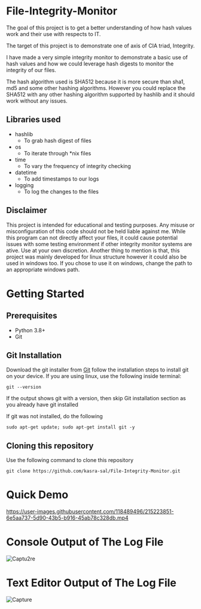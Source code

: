 # File-Integrity-Monitor

The goal of this project is to get a better understanding of how hash values work and their use with respects to IT. 

The target of this project is to demonstrate one of axis of CIA triad, Integrity. 

I have made a very simple integrity monitor to demonstrate a basic use of hash values and how we could leverage hash digests to monitor the integrity of our files.

The hash algorithm used is SHA512 because it is more secure than sha1, md5 and some other hashing algorithms. However you could replace the SHA512 with any other hashing algorithm supported by hashlib and it should work without any issues.

## Libraries used

- hashlib
  - To grab hash digest of files
- os
  - To iterate through *nix files
- time
  - To vary the frequency of integrity checking
- datetime
  - To add timestamps to our logs
- logging 
  - To log the changes to the files


## Disclaimer

This project is intended for educational and testing purposes. Any misuse or misconfiguration of this code should not be held liable against me.
While this program can not directly affect your files, it could cause potential issues with some testing environment if other integrity monitor systems are ative. Use at your own discretion.
Another thing to mention is that, this project was mainly developed for linux structure however it could also be used in windows too. If you chose to use it on windows, change the path to an appropriate windows path.

# Getting Started

## Prerequisites
- Python 3.8+
- Git

## Git Installation
Download the git installer from [Git](https://git-scm.com/downloads) follow the installation steps to install git on your device. If you are using linux, use the following inside terminal:
```
git --version 
```
If the output shows git with a version, then skip Git installation section as you already have git installed

If git was not installed, do the following
```
sudo apt-get update; sudo apt-get install git -y
```
## Cloning this repository
Use the following command to clone this repository
```
git clone https://github.com/kasra-sal/File-Integrity-Monitor.git
```

# Quick Demo

https://user-images.githubusercontent.com/118489496/215223851-6e5aa737-5d90-43b5-b916-45ab78c328db.mp4

# Console Output of The Log File
![Captu2re](https://user-images.githubusercontent.com/118489496/215224004-90c18758-44af-4e77-956e-21e32e7b3e86.PNG)

# Text Editor Output of The Log File
![Capture](https://user-images.githubusercontent.com/118489496/215223998-faeb03c0-53c7-4e39-84d7-8dcaec745f55.PNG)
